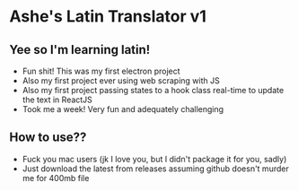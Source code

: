 # Ashe's Latin Translator v1

## Yee so I'm learning latin!
- Fun shit! This was my first electron project
- Also my first project ever using web scraping with JS
- Also my first project passing states to a hook class 
real-time to update the text in ReactJS
- Took me a week! Very fun and adequately challenging

## How to use??
- Fuck you mac users (jk I love you, but I didn't 
package it for you, sadly)
- Just download the latest from releases assuming
github doesn't murder me for 400mb file